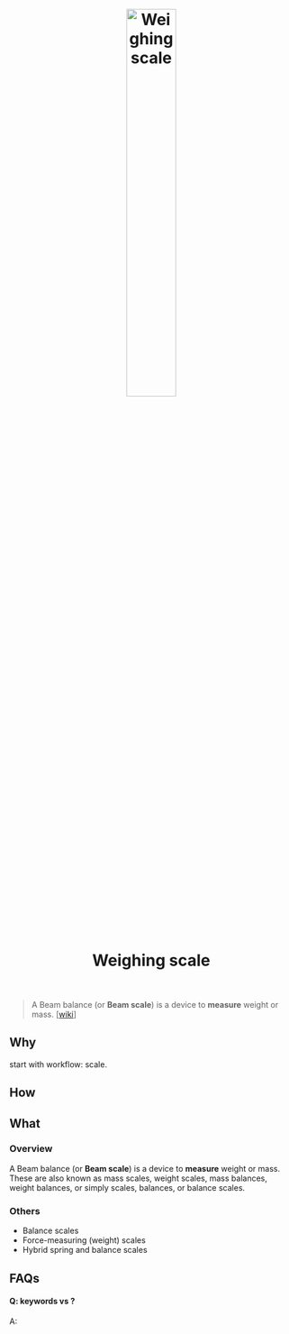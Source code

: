 <h1 align="center">
<br>
	<a href="https://www.wikiwand.com/en/Weighing_scale">
  <img src="https://i.imgur.com/iHkgdPz.png" alt="Weighing scale" width=42%">
  </a>
  <br><br>
Weighing scale
  <br><br>
</h1>

> A Beam balance (or **Beam scale**) is a device to **measure** weight or mass. [[wiki](https://www.wikiwand.com/en/Weighing_scale)]

## Why 

start with workflow: scale. 

## How



## What 

### Overview

A Beam balance (or **Beam scale**) is a device to **measure** weight or mass. These are also known as mass scales, weight scales, mass balances, weight balances, or simply scales, balances, or balance scales.


### Others

* Balance scales
* Force-measuring (weight) scales
* Hybrid spring and balance scales


## FAQs

#### Q: keywords vs ?

A: 


